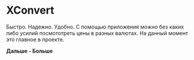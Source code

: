 # XConvert

Быстро. Надежно. Удобно.
С помощью приложения можно без каких либо усилий посмототреть цены в разных валютах.
На данный момент это главное в проекте.

**Дальше - Больше**
